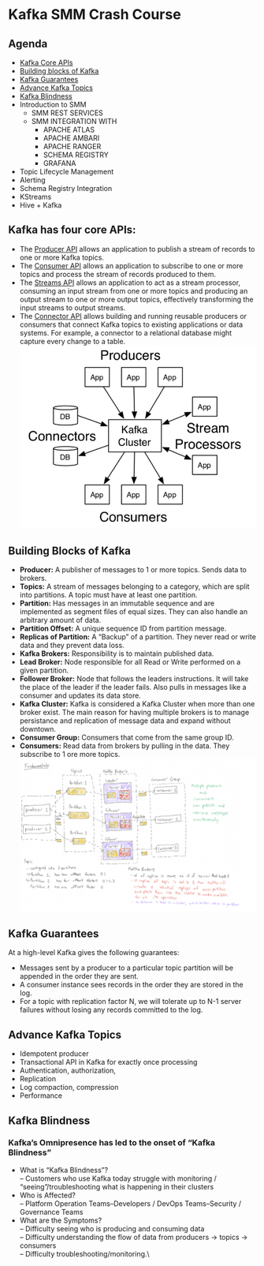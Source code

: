 # Kafka SMM Crash Course
## Agenda
- [Kafka Core APIs](https://github.com/purn1mak/Kafka-SMM-CrashCourse/blob/master/README.md#kafka-has-four-core-apis)
- [Building blocks of Kafka](https://github.com/purn1mak/Kafka-SMM-CrashCourse/blob/master/README.md#building-blocks-of-kafka)
- [Kafka Guarantees](https://github.com/purn1mak/Kafka-SMM-CrashCourse/blob/master/README.md#kafka-guarantees)
- [Advance Kafka Topics](https://github.com/purn1mak/Kafka-SMM-CrashCourse/blob/master/README.md#advance-kafka-topics)
- [Kafka Blindness](https://github.com/purn1mak/Kafka-SMM-CrashCourse/blob/master/README.md#kafka-blindness)
- Introduction to SMM
  - SMM REST SERVICES
  - SMM INTEGRATION WITH 
    - APACHE ATLAS
    - APACHE AMBARI
    - APACHE RANGER
    - SCHEMA REGISTRY
    - GRAFANA
- Topic Lifecycle Management
- Alerting
- Schema Registry Integration
- KStreams
- Hive + Kafka

## Kafka has four core APIs:

- The [Producer API](https://kafka.apache.org/documentation.html#producerapi) allows an application to publish a stream of records to one or more Kafka topics.
- The [Consumer API](https://kafka.apache.org/documentation.html#consumerapi) allows an application to subscribe to one or more topics and process the stream of records produced to them.
- The [Streams API](https://kafka.apache.org/documentation/streams/) allows an application to act as a stream processor, consuming an input stream from one or more topics and producing an output stream to one or more output topics, effectively transforming the input streams to output streams.
- The [Connector API](https://kafka.apache.org/documentation.html#connect) allows building and running reusable producers or consumers that connect Kafka topics to existing applications or data systems. For example, a connector to a relational database might capture every change to a table.
![Image](https://github.com/purn1mak/Kafka-SMM-CrashCourse/blob/master/KafkaBasic.png)


## **Building Blocks of Kafka**
- **Producer:** A publisher of messages to 1 or more topics. Sends data to brokers.
- **Topics:** A stream of messages belonging to a category, which are split into partitions. A topic must have at least one partition.
- **Partition:** Has messages in an immutable sequence and are implemented as segment files of equal sizes. They can also handle an arbitrary amount of data.
- **Partition Offset:** A unique sequence ID from partition message.
- **Replicas of Partition:** A “Backup” of a partition. They never read or write data and they prevent data loss.
- **Kafka Brokers:** Responsibility is to maintain published data.
- **Lead Broker:** Node responsible for all Read or Write performed on a given partition.
- **Follower Broker:** Node that follows the leaders instructions. It will take the place of the leader if the leader fails. Also pulls in messages like a consumer and updates its data store.
- **Kafka Cluster:** Kafka is considered a Kafka Cluster when more than one broker exist. The main reason for having multiple brokers is to manage persistance and replication of message data and expand without downtown.
- **Consumer Group:** Consumers that come from the same group ID.
- **Consumers:** Read data from brokers by pulling in the data. They subscribe to 1 ore more topics.
![Image](https://github.com/purn1mak/Kafka-SMM-CrashCourse/blob/master/KafkaWhiteBoarding.png)

## Kafka Guarantees
At a high-level Kafka gives the following guarantees:

- Messages sent by a producer to a particular topic partition will be appended in the order they are sent. 
- A consumer instance sees records in the order they are stored in the log.
- For a topic with replication factor N, we will tolerate up to N-1 server failures without losing any records committed to the log.

## Advance Kafka Topics
- Idempotent producer
- Transactional API in Kafka for exactly once processing
- Authentication, authorization, 
- Replication
- Log compaction, compression
- Performance

## Kafka Blindness
### Kafka’s Omnipresence has led to the onset of “Kafka Blindness” 
- What is “Kafka Blindness”?\
  – Customers who use Kafka today struggle with monitoring / “seeing”/troubleshooting what is happening in their clusters
- Who is Affected?\
  –  Platform Operation Teams–Developers / DevOps Teams–Security / Governance Teams
- What are the Symptoms?\
  –  Difficulty seeing who is producing and consuming data\
  –  Difficulty understanding the flow of data from producers -> topics -> consumers\
  –  Difficulty troubleshooting/monitoring.\
